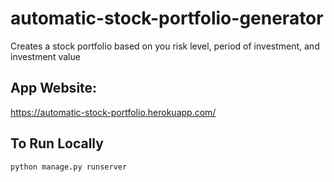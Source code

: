 # automatic-stock-portfolio-generator
Creates a stock portfolio based on you risk level, period of investment, and investment value


## App Website: 
https://automatic-stock-portfolio.herokuapp.com/


## To Run Locally

```
python manage.py runserver
```